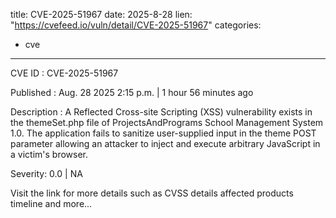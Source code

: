  
title: CVE-2025-51967
date: 2025-8-28
lien: "https://cvefeed.io/vuln/detail/CVE-2025-51967"
categories:
  - cve
---

CVE ID : CVE-2025-51967

Published :  Aug. 28
2025
2:15 p.m. | 1 hour
56 minutes ago

Description : A Reflected Cross-site Scripting (XSS) vulnerability exists in the themeSet.php file of ProjectsAndPrograms School Management System 1.0. The application fails to sanitize user-supplied input in the theme POST parameter
allowing an attacker to inject and execute arbitrary JavaScript in a victim's browser.

Severity: 0.0 | NA

Visit the link for more details
such as CVSS details
affected products
timeline
and more...
